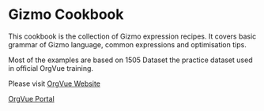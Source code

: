 Gizmo Cookbook
=======

This cookbook is the collection of Gizmo expression recipes. It covers basic grammar of Gizmo language, common expressions and optimisation tips. 

Most of the examples are based on 1505 Dataset the practice dataset used in official OrgVue training. 

Please visit
[OrgVue Website](http://orgvue.com/training-certification)

[OrgVue Portal](https://support.orgvue.com/)
